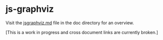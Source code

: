 js-graphviz
===========

Visit the [jsgraphviz.md](doc/jsgraphviz.md) file in the doc directory for an overview.

[This is a work in progress and cross document links are currently broken.]
